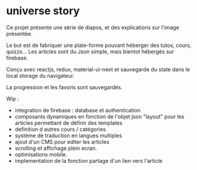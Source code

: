 # universe story

Ce projet présente une série de diapos, et des explications sur l'image présentée.

Le but est de fabriquer une plate-forme pouvant héberger des tutos, cours, quizzs...
Les articles sont du Json simple, mais bientot hébergés sur firebase. 


Conçu avec reactjs, redux, material-ui-next et sauvegarde du state dans le local storage du navigateur.

La progression et les favoris sont sauvegardés.

Wip :
- integration de firebase : database et authentication
- composants dynamiques en fonction de l'objet json "layout" pour les articles permettant de définir des templates
- definition d autres cours / catégories
- système de traduction en langues multiples
- ajout d'un CMS pour editer les articles
- scrolling et affichage plein ecran.
- optimisations mobile.
- implementation de la fonction partage d'un lien vers l'article


